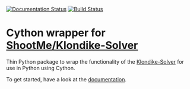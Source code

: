 [![Documentation Status](https://readthedocs.org/projects/pyksolve/badge/?version=latest)](https://pyksolve.readthedocs.io/en/latest/?badge=latest)
[![Build Status](https://travis-ci.org/tcdude/py-klondike-solver.svg?branch=master)](https://travis-ci.org/tcdude/py-klondike-solver)

# Cython wrapper for [ShootMe/Klondike-Solver][ks]

Thin Python package to wrap the functionality of the [Klondike-Solver][ks] for
use in Python using Cython.

To get started, have a look at the [documentation][docs].


[ks]: https://github.com/ShootMe/Klondike-Solver
[docs]: https://pyksolve.readthedocs.io
